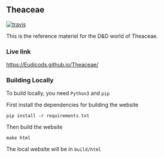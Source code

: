 ## Theaceae
[![travis](https://travis-ci.com/Eudicods/Theaceae.svg?branch=main)](https://travis-ci.com/github/Eudicods/Theaceae)

This is the reference materiel for the D&D world of Theaceae.

### Live link
https://Eudicods.github.io/Theaceae/

### Building Locally

To build locally, you need `Python3` and `pip`

First install the dependencies for building the website
```
pip install -r requirements.txt
```

Then build the website
```
make html
```

The local website will be in `build/html`
